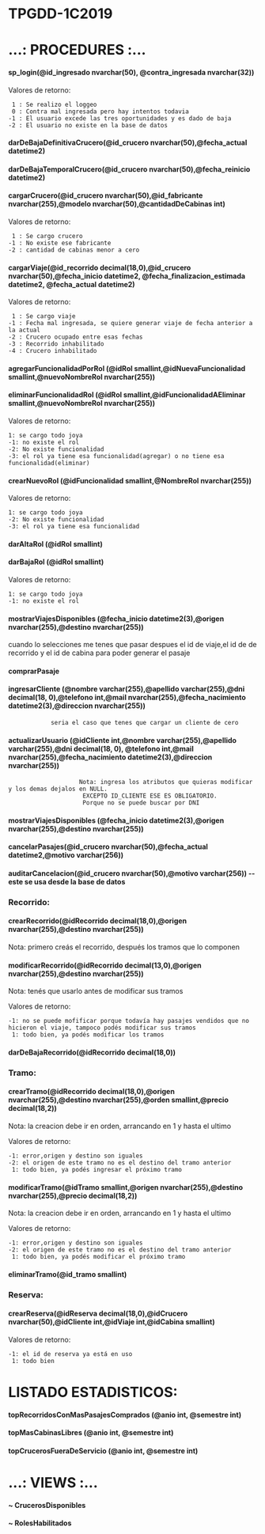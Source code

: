 # TPGDD-1C2019
# ...: PROCEDURES :...

#### sp_login(@id_ingresado nvarchar(50), @contra_ingresada nvarchar(32))

  Valores de retorno:
  
     1 : Se realizo el loggeo
     0 : Contra mal ingresada pero hay intentos todavia
    -1 : El usuario excede las tres oportunidades y es dado de baja
    -2 : El usuario no existe en la base de datos

#### darDeBajaDefinitivaCrucero(@id_crucero nvarchar(50),@fecha_actual datetime2)
#### darDeBajaTemporalCrucero(@id_crucero nvarchar(50),@fecha_reinicio datetime2)
#### cargarCrucero(@id_crucero nvarchar(50),@id_fabricante nvarchar(255),@modelo nvarchar(50),@cantidadDeCabinas int)

  Valores de retorno:
  
     1 : Se cargo crucero
    -1 : No existe ese fabricante
    -2 : cantidad de cabinas menor a cero
    
#### cargarViaje(@id_recorrido decimal(18,0),@id_crucero nvarchar(50),@fecha_inicio datetime2, @fecha_finalizacion_estimada datetime2, @fecha_actual datetime2)

  Valores de retorno:
  
     1 : Se cargo viaje
    -1 : Fecha mal ingresada, se quiere generar viaje de fecha anterior a la actual
    -2 : Crucero ocupado entre esas fechas
    -3 : Recorrido inhabilitado
    -4 : Crucero inhabilitado

#### agregarFuncionalidadPorRol (@idRol smallint,@idNuevaFuncionalidad smallint,@nuevoNombreRol nvarchar(255))
#### eliminarFuncionalidadRol (@idRol smallint,@idFuncionalidadAEliminar smallint,@nuevoNombreRol nvarchar(255))

  Valores de retorno:

    1: se cargo todo joya
    -1: no existe el rol
    -2: No existe funcionalidad
    -3: el rol ya tiene esa funcionalidad(agregar) o no tiene esa funcionalidad(eliminar)

#### crearNuevoRol (@idFuncionalidad smallint,@NombreRol nvarchar(255))

  Valores de retorno:

    1: se cargo todo joya
    -2: No existe funcionalidad
    -3: el rol ya tiene esa funcionalidad
#### darAltaRol (@idRol smallint)
#### darBajaRol (@idRol smallint)

   Valores de retorno:

    1: se cargo todo joya
    -1: no existe el rol
    
#### mostrarViajesDisponibles (@fecha_inicio datetime2(3),@origen nvarchar(255),@destino nvarchar(255)) 
cuando lo selecciones me tenes que pasar despues el id de viaje,el id de de recorrido y el id de cabina para poder generar el pasaje
#### comprarPasaje
#### ingresarCliente (@nombre varchar(255),@apellido varchar(255),@dni decimal(18, 0),@telefono int,@mail nvarchar(255),@fecha_nacimiento datetime2(3),@direccion nvarchar(255))
                seria el caso que tenes que cargar un cliente de cero
#### actualizarUsuario (@idCliente int,@nombre varchar(255),@apellido varchar(255),@dni decimal(18, 0),	@telefono int,@mail nvarchar(255),@fecha_nacimiento datetime2(3),@direccion nvarchar(255)) 
                        Nota: ingresa los atributos que quieras modificar y los demas dejalos en NULL.
                         EXCEPTO ID_CLIENTE ESE ES OBLIGATORIO.
                         Porque no se puede buscar por DNI
        
#### mostrarViajesDisponibles (@fecha_inicio datetime2(3),@origen nvarchar(255),@destino nvarchar(255))
#### cancelarPasajes(@id_crucero nvarchar(50),@fecha_actual datetime2,@motivo varchar(256))
#### auditarCancelacion(@id_crucero nvarchar(50),@motivo varchar(256)) -- este se usa desde la base de datos

### Recorrido:

#### crearRecorrido(@idRecorrido decimal(18,0),@origen nvarchar(255),@destino nvarchar(255))

Nota: primero creás el recorrido, después los tramos que lo componen

#### modificarRecorrido(@idRecorrido decimal(13,0),@origen nvarchar(255),@destino nvarchar(255))
Nota: tenés que usarlo antes de modificar sus tramos

  Valores de retorno:
  
    -1: no se puede mofificar porque todavía hay pasajes vendidos que no hicieron el viaje, tampoco podés modificar sus tramos
     1: todo bien, ya podés modificar los tramos

#### darDeBajaRecorrido(@idRecorrido decimal(18,0))

### Tramo:

#### crearTramo(@idRecorrido decimal(18,0),@origen nvarchar(255),@destino nvarchar(255),@orden smallint,@precio decimal(18,2))
Nota: la creacion debe ir en orden, arrancando en 1 y hasta el ultimo

  Valores de retorno:
  
    -1: error,origen y destino son iguales
    -2: el origen de este tramo no es el destino del tramo anterior
     1: todo bien, ya podés ingresar el próximo tramo

#### modificarTramo(@idTramo smallint,@origen nvarchar(255),@destino nvarchar(255),@precio decimal(18,2))
Nota: la creacion debe ir en orden, arrancando en 1 y hasta el ultimo

  Valores de retorno:
  
    -1: error,origen y destino son iguales
    -2: el origen de este tramo no es el destino del tramo anterior
     1: todo bien, ya podés modificar el próximo tramo

#### eliminarTramo(@id_tramo smallint)

### Reserva:

#### crearReserva(@idReserva decimal(18,0),@idCrucero nvarchar(50),@idCliente int,@idViaje int,@idCabina smallint)

  Valores de retorno:
  
    -1: el id de reserva ya está en uso
     1: todo bien


# LISTADO ESTADISTICOS:

#### topRecorridosConMasPasajesComprados (@anio int, @semestre int)
#### topMasCabinasLibres (@anio int, @semestre int)
#### topCrucerosFueraDeServicio (@anio int, @semestre int)

# ...: VIEWS :...


#### ~ CrucerosDisponibles
#### ~ RolesHabilitados
